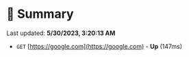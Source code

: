 # 📖 Summary
Last updated: **5/30/2023, 3:20:13 AM**

- `GET` [https://google.com](https://google.com) - **Up** (147ms)
